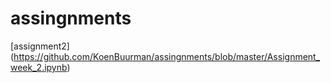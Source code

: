 # assingnments

[assignment2] (https://github.com/KoenBuurman/assingnments/blob/master/Assignment_week_2.ipynb)
